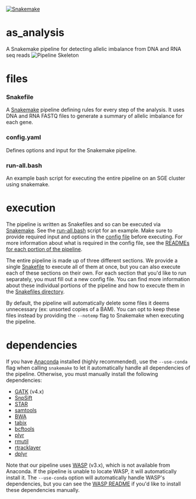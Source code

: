 [![Snakemake](https://img.shields.io/badge/snakemake-≥5.1.4-brightgreen.svg?style=flat-square)](https://snakemake.bitbucket.io)

# as_analysis
A Snakemake pipeline for detecting allelic imbalance from DNA and RNA seq reads
![Pipeline Skeleton](https://drive.google.com/uc?export=view&id=1xefUeBPLLKfFfn9vu_IY2PHUBfC8XmST)

# files

### Snakefile
A [Snakemake](https://snakemake.readthedocs.io/en/stable/) pipeline defining rules for every step of the analysis. It uses DNA and RNA FASTQ files to generate a summary of allelic imbalance for each gene.

### config.yaml
Defines options and input for the Snakemake pipeline.

### run-all.bash
An example bash script for executing the entire pipeline on an SGE cluster using snakemake.

# execution
The pipeline is written as Snakefiles and so can be executed via [Snakemake](https://snakemake.readthedocs.io/en/stable/). See the [run-all.bash](https://github.com/aryam7/as_analysis/blob/master/run-all.bash) script for an example. Make sure to provide required input and options in the [config file](https://github.com/aryam7/as_analysis/blob/master/config.yaml) before executing. For more information about what is required in the config file, see the [READMEs for each portion of the pipeline](https://github.com/aryam7/as_analysis/blob/master/Snakefiles/README.md).

The entire pipeline is made up of three different sections. We provide a single [Snakefile](https://github.com/aryam7/as_analysis/blob/master/Snakefile) to execute all of them at once, but you can also execute each of these sections on their own. For each section that you'd like to run separately, you must fill out a new config file. You can find more information about these individual portions of the pipeline and how to execute them in the [Snakefiles directory](https://github.com/aryam7/as_analysis/tree/master/Snakefiles).

By default, the pipeline will automatically delete some files it deems unnecessary (ex: unsorted copies of a BAM). You can opt to keep these files instead by providing the `--notemp` flag to Snakemake when executing the pipeline.

# dependencies
If you have [Anaconda](https://conda.io/docs/user-guide/install/index.html) installed (highly recommended), use the `--use-conda` flag when calling `snakemake` to let it automatically handle all dependencies of the pipeline. Otherwise, you must manually install the following dependencies:
- [GATK](https://software.broadinstitute.org/gatk/gatk4) (v4.x)
- [SnpSift](http://snpeff.sourceforge.net/SnpSift.html)
- [STAR](https://github.com/alexdobin/STAR)
- [samtools](http://samtools.sourceforge.net/)
- [BWA](http://bio-bwa.sourceforge.net/)
- [tabix](https://github.com/samtools/tabix)
- [bcftools](http://www.htslib.org/download/)
- [plyr](https://www.rdocumentation.org/packages/plyr)
- [rmutil](https://www.rdocumentation.org/packages/rmutil/)
- [rtracklayer](https://bioconductor.org/packages/release/bioc/html/rtracklayer.html)
- [dplyr](https://www.rdocumentation.org/packages/dplyr)

Note that our pipeline uses [WASP](https://github.com/bmvdgeijn/WASP) (v3.x), which is not available from Anaconda. If the pipeline is unable to locate WASP, it will automatically install it. The `--use-conda` option will automatically handle WASP's dependencies, but you can see the [WASP README](https://github.com/bmvdgeijn/WASP/blob/master/README.md) if you'd like to install these dependencies manually.
